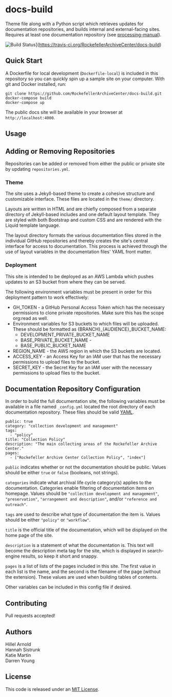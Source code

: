 # docs-build

Theme file along with a Python script which retrieves updates for documentation
repositories, and builds internal and external-facing sites. Requires at
least one documentation repository (see [processing-manual](https://github.com/RockefellerArchiveCenter/processing-manual)).

![Build Status](https://travis-ci.org/RockefellerArchiveCenter/docs-build.svg?branch=base)](https://travis-ci.org/RockefellerArchiveCenter/docs-build)

## Quick Start

A Dockerfile for local development (`Dockerfile-local`) is included in this repository so you can quickly spin up a sample site on your computer. With git and Docker installed, run:

    git clone https://github.com/RockefellerArchiveCenter/docs-build.git
    docker-compose build
    docker-compose up

The public docs site will be available in your browser at `http://localhost:4000`.

## Usage

## Adding or Removing Repositories

Repositories can be added or removed from either the public or private site by
updating `repositories.yml`.

### Theme

The site uses a Jekyll-based theme to create a cohesive structure and
customizable interface. These files are located in the `theme/` directory.

Layouts are written in HTML and are chiefly composed from a separate directory
of Jekyll-based includes and one default layout template. They are styled with
both Bootstrap and custom CSS and are rendered with the Liquid template language.

The layout directory formats the various documentation files stored in the
individual GitHub repositories and thereby creates the site's central interface for
access to documentation. This process is achieved through the use of layout
variables in the documentation files' YAML front matter.

### Deployment

This site is intended to be deployed as an AWS Lambda which pushes updates
to an S3 bucket from where they can be served.

The following environment variables must be present in order for this deployment pattern to work effectively:
- GH_TOKEN - a GitHub Personal Access Token which has the necessary permissions
  to clone private repositories. Make sure this  has the scope org:read as well.
- Environment variables for S3 buckets to which files will be uploaded. These
  should be formatted as {BRANCH}_{AUDIENCE}_BUCKET_NAME:
  - DEVELOPMENT_PRIVATE_BUCKET_NAME
  - BASE_PRIVATE_BUCKET_NAME -
  - BASE_PUBLIC_BUCKET_NAME
- REGION_NAME - the AWS region in which the S3 buckets are located.
- ACCESS_KEY - an Access Key for an IAM user that has the necessary permissions to upload files to the bucket.
- SECRET_KEY - the Secret Key for an IAM user with the necessary permissions to upload files to the bucket.

## Documentation Repository Configuration

In order to build the full documentation site, the following variables must be
available in a file named `_config.yml` located the root directory of each
documentation repository. These files should be valid [YAML](http://yaml.org).

    public: true
    category: "collection development and management"
    tags:
      - "policy"
    title: "Collection Policy"
    description: "The main collecting areas of the Rockefeller Archive Center."
    pages:
      - ["Rockefeller Archive Center Collection Policy", "index"]

`public` indicates whether or not the documentation should be public. Values
should be either `true` or `false` (booleans, not strings).

`categories` indicate what archival life cycle category(s) applies to the documentation. Categories enable filtering of documentation items on homepage. Values should be `"collection development and management"`, `"preservation"`, `"arrangement and description"`, and/or `"reference and outreach"`.

`tags` are used to describe what type of documentation the item is. Values should be either `"policy"` or `"workflow"`.

`title` is the official title of the documentation, which will be displayed on
the home page of the site.

`description` is a statement of what the documentation is. This text will become the description meta tag for the site, which is displayed in search-engine results, so keep it short and snappy.

`pages` is a list of lists of the pages included in this site. The first value
in each list is the name, and the second is the filename of the page (without the
extension). These values are used when building tables of contents.

Other variables can be included in this config file if desired.

## Contributing

Pull requests accepted!

## Authors

Hillel Arnold  
Hannah Sistrunk  
Katie Martin  
Darren Young  

## License

This code is released under an [MIT License](LICENSE).
